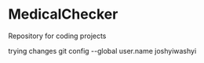# MedicalChecker
Repository for coding projects

trying changes
git config --global user.name joshyiwashyi